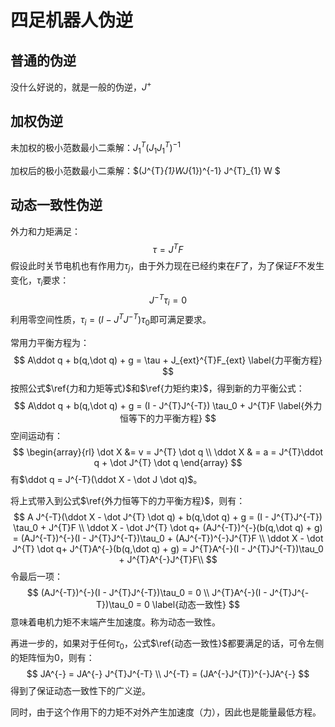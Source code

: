 # 四足机器人伪逆

## 普通的伪逆

没什么好说的，就是一般的伪逆，$J^{+}$

## 加权伪逆

未加权的极小范数最小二乘解：$J^{T}_{1}(J_{1} J^{T}_{1})^{-1}$

加权后的极小范数最小二乘解：$(J^{T}_{1}WJ_{1})^{-1} J^{T}_{1} W $

## 动态一致性伪逆

外力和力矩满足：
$$
\tau = J^{T}F \label{力和力矩等式}
$$
假设此时关节电机也有作用力$\tau_j$，由于外力现在已经约束在$F$了，为了保证$F$不发生变化，$\tau_i$要求：
$$
J^{-T} \tau_i = 0 \label{力矩约束}
$$
利用零空间性质，$\tau_i = (I - J^{T}J^{-T}) \tau_0$即可满足要求。

常用力平衡方程为：
$$
A\ddot q + b(q,\dot q) + g = \tau + J_{ext}^{T}F_{ext} \label{力平衡方程}
$$
按照公式$\ref{力和力矩等式}$和$\ref{力矩约束}$，得到新的力平衡公式：
$$
A\ddot q + b(q,\dot q) + g = (I - J^{T}J^{-T}) \tau_0 + J^{T}F \label{外力恒等下的力平衡方程}
$$
空间运动有：
$$
\begin{array}{rl}
\dot X &= v = J^{T} \dot q \\
\ddot X & = a = J^{T}\ddot q + \dot J^{T} \dot q
\end{array}
$$
有$\ddot q = J^{-T}(\ddot X - \dot J \dot q)$。

将上式带入到公式$\ref{外力恒等下的力平衡方程}$，则有：
$$
A J^{-T}(\ddot X - \dot J^{T} \dot q) + b(q,\dot q) + g = (I - J^{T}J^{-T}) \tau_0 + J^{T}F \\
\ddot X  - \dot J^{T} \dot q+ (AJ^{-T})^{-}(b(q,\dot q) + g) = (AJ^{-T})^{-}(I - J^{T}J^{-T})\tau_0 + (AJ^{-T})^{-}J^{T}F \\
\ddot X  - \dot J^{T} \dot q+ J^{T}A^{-}(b(q,\dot q) + g) = J^{T}A^{-}(I - J^{T}J^{-T})\tau_0 + J^{T}A^{-}J^{T}F\\
$$
令最后一项：
$$
(AJ^{-T})^{-}(I - J^{T}J^{-T})\tau_0 = 0 \\
J^{T}A^{-}(I - J^{T}J^{-T})\tau_0 = 0
\label{动态一致性}
$$
意味着电机力矩不末端产生加速度。称为动态一致性。

再进一步的，如果对于任何$\tau_0$，公式$\ref{动态一致性}$都要满足的话，可令左侧的矩阵恒为0，则有：
$$
JA^{-} = JA^{-} J^{T}J^{-T} \\
J^{-T} = (JA^{-}J^{T})^{-}JA^{-}
$$
得到了保证动态一致性下的广义逆。

同时，由于这个作用下的力矩不对外产生加速度（力），因此也是能量最低方程。